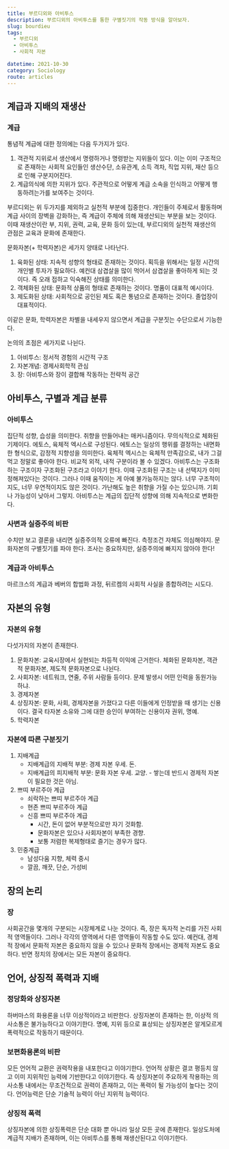 ```yaml
---
title: 부르디외와 아비투스
description: 부르디외의 아비투스를 통한 구별짓기의 작동 방식을 알아보자.
slug: bourdieu
tags:
  - 부르디외
  - 아비투스
  - 사회적 자본

datetime: 2021-10-30
category: Sociology
route: articles
---
```


## 계급과 지배의 재생산
### 계급
통념적 계급에 대한 정의에는 다음 두가지가 있다.
1. 객관적 지위로서 생산에서 명령하거나 명령받는 지위들이 있다. 이는 이미 구조적으로 존재하는 사회적 요인들인 생산수단, 소유관계, 소득 격차, 직업 지위, 재산 등으로 인해 구분지어진다.
2. 계급의식에 의한 지위가 있다. 주관적으로 어떻게 계급 소속을 인식하고 어떻게 행동하려는가를 보여주는 것이다.

부르디외는 위 두가지를 제외하고 실천적 부분에 집중한다. 개인들이 주체로서 활동하며 계급 사이의 장벽을 강화하는, 즉 계급이 주체에 의해 재생산되는 부분을 보는 것이다. 이때 재생산이란 부, 지위, 권력, 교육, 문화 등이 있는데, 부르디외의 실천적 재생산의 관점은 교육과 문화에 존재한다.

문화자본(+ 학력자본)은 세가지 양태로 나타난다.
1. 육화된 상태: 지속적 성향의 형태로 존재하는 것이다. 획득을 위해서는 일정 시간의 개인별 투자가 필요하다. 예컨대 삼겹살을 많이 먹어서 삼겹살을 좋아하게 되는 것이다. 즉 오래 접하고 익숙해진 상태를 의미한다.
2. 객체화된 상태: 문화적 상품의 형태로 존재하는 것이다. 명품이 대표적 예시이다.
3. 제도화된 상태: 사회적으로 공인된 제도 혹은 통념으로 존재하는 것이다. 졸업장이 대표적이다.

이같은 문화, 학력자본은 차별을 내세우지 않으면서 계급을 구분짓는 수단으로서 기능한다.

논의의 초점은 세가지로 나뉜다.
1. 아비투스: 정서적 경험의 시간적 구조
2. 자본개념: 경제사회학적 관심
3. 장: 아비투스와 장이 결합해 작동하는 전략적 공간
## 아비투스, 구별과 계급 분류
### 아비투스
집단적 성향, 습성을 의미한다. 취향을 만들어내는 매커니즘이다. 무의식적으로 체화된 기제이다.
에토스, 육체적 엑시스로 구성된다. 에토스는 일상의 행위를 결정하는 내면화한 형식으로, 감정적 지향성을 의미한다. 육체적 엑시스는 육체적 만족감으로, 내가 그걸 먹고 정말로 좋아야 한다. 비교적 외적, 내적 구분이라 볼 수 있겠다.
아비투스는 구조화하는 구조이자 구조화된 구조라고 이야기 한다. 이때 구조화된 구조는 내 선택지가 이미 정해져있다는 것이다. 그러나 이때 움직이는 게 아예 불가능하지는 않다. 너무 구조적이지도, 너무 우연적이지도 않은 것이다. 가난해도 높은 취향을 가질 수는 있으니까. 기회나 가능성이 낮아서 그렇지. 아비투스는 계급의 집단적 성향에 의해 지속적으로 변화한다.
### 사변과 실증주의 비판
수치만 보고 결론을 내리면 실증주의적 오류에 빠진다. 측정조건 자체도 의심해야지. 문화자본의 구별짓기를 파야 한다. 조사는 중요하지만, 실증주의에 빠지지 않아야 한다!
### 계급과 아비투스
마르크스의 계급과 베버의 합법화 과정, 뒤르켐의 사회적 사실을 종합하려는 시도다.
## 자본의 유형
### 자본의 유형
다섯가지의 자본이 존재한다.
1. 문화자본: 교육시장에서 실현되는 차등적 이익에 근거한다. 체화된 문화자본, 객관적 문화자본, 제도적 문화자본으로 나뉜다.
2. 사회자본: 네트워크, 연줄, 주위 사람들 등이다. 문제 발생시 어떤 인력을 동원가능하냐.
3. 경제자본
4. 상징자본: 문화, 사회, 경제자본을 가졌다고 다른 이들에게 인정받을 때 생기는 신용이다. 결국 타자본 소유와 그에 대한 승인이 부여하는 신용이자 권위, 명예.
5. 학력자본
### 자본에 따른 구분짓기
1. 지배계급
	- 지배계급의 지배적 부분: 경제 자본 우세. 돈.
	- 지배계급의 피지배적 부분: 문화 자본 우세. 교양. - 쌓는데 반드시 경제적 자본이 필요한 것은 아님.
2. 쁘띠 부르주아 계급
	- 쇠락하는 쁘띠 부르주아 계급
	- 현존 쁘띠 부르주아 계급
	- 신흥 쁘띠 부르주아 계급
		- 시간, 돈이 없어 부분적으로만 자기 것화함.
		- 문화자본은 있으나 사회자본이 부족한 경향.
		- 보통 저렴한 복제형태로 즐기는 경우가 많다.
3. 민중계급
	- 남성다움 지향, 체력 중시
	- 깔끔, 깨끗, 단순, 가성비
## 장의 논리
### 장
사회공간을 몇개의 구분되는 시장체계로 나눈 것이다. 즉, 장은 독자적 논리를 가진 사회적 영역들이다. 그러나 각각의 영역에서 다른 영역들이 작동할 수도 있다. 예컨대, 경제적 장에서 문화적 자본은 중요하지 않을 수 있으나 문화적 장에서는 경제적 자본도 중요하다. 반면 정치의 장에서는 모든 자본이 중요하다.
## 언어, 상징적 폭력과 지배
### 정당화와 상징자본
하버마스의 화용론을 너무 이상적이라고 비판한다. 상징자본이 존재하는 한, 이상적 의사소통은 불가능하다고 이야기한다. 명예, 지위 등으로 표상되는 상징자본은 알게모르게 폭력적으로 작동하기 때문이다. 
### 보편화용론의 비판
모든 언어적 교환은 권력작용을 내포한다고 이야기한다. 언어적 상황은 결코 평등치 않고 이미 지위적인 능력에 기반한다고 이야기한다. 즉 상징자본이 주요하게 작용하는 의사소통 내에서는 무조건적으로 권력이 존재하고, 이는 폭력이 될 가능성이 높다는 것이다.
언어능력은 단순 기술적 능력이 아닌 지위적 능력이다.
### 상징적 폭력
상징자본에 의한 상징폭력은 단순 대화 뿐 아니라 일상 모든 곳에 존재한다.
일상도처에 계급적 지배가 존재하며, 이는 아비투스를 통해 재생산된다고 이야기한다.
